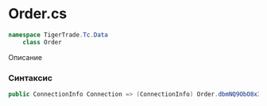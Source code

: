 
# Order.cs
```csharp
namespace TigerTrade.Tc.Data  
    class Order
```

Описание

### Синтаксис
```csharp
public ConnectionInfo Connection => (ConnectionInfo) Order.dbmNQ9ObO8x3gnK6d0xl((object) this.Account);{ get; }
```
